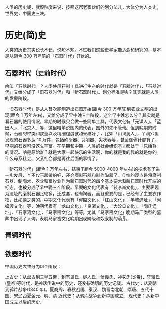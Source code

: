 <!-- @format -->

人类的历史呢，就颗粒度来说，按照这帮老家伙们的划分法儿，大体分为人类史，世界史，中国史三块。

# 历史(简)史

人类的历史其实说长不长，说短不短。不过我们这些史学家能追溯和研究的，基本是从距今 300 万年前的「石器时代」开始的。

## 石器时代（史前时代）

啥叫「石器时代」？人类使用石制工具进行生产的时代就是「石器时代」，「石器时代」又给分成了「旧石器时代」和「新石器时代」。划分标准是啥？其实就是人类的发展阶段。

「旧石器时代」是从人首次能制造出石器开始(距今 300 万年前)到农业文明的出现(距今 1 万年左右)，又给分成了早中晚三个阶段。这个早中晚怎么分？其实就是看石器的使用情况。早期的时候只会做一些简单工具，代表文化有「元谋人」、「蓝田人」、「北京人」等，这里咱单说国内的代表，国外的先不管他。但到晚期的时候，石器的种类和数量以及精细程度就越来越好了，比如「山顶洞人」，丫洞穴里发现的石器多达 10 万件，包括砍斫器、刮削器、尖状器等，甚至连骨针都有了，早期的石器可没这么丰富。在早期和中期，人类的社会组织基本都处于「原始群」的情况。啥是原始群？就是大家一起快乐的生活啊，你的就是我的我的就是你的。什么母系社会、父系社会都是再往后面的事情了。

「新石器时代」(距今 1 万年左右，结束于距今 5000-4000 年左右)的技术有了进一步发展，丫不仅石器做的好，还会磨制石器和制作陶器了。传统的观点是将磨制石器、制陶术、农业和畜牧业作为新石器时代的四个基本要术和新石器时代开端的标志，也被分成了早中晚三个阶段。早期的文化代表有「裴李岗文化」，主要表现为遗址的磨制石器比较多，还成套，也有陶器。而且重要的是，已经有了主要农作物，比如粟之类的。中期文化代表有「仰韶文化」、「红山文化」、「半坡遗址」、「河姆渡文化」等，晚期代表有「龙山文化」、「良渚文化」、「大汶口文化」、「陶氏遗址」、「石家河文化」、「马家窑文化」等等。尤其「马家窑文化」晚期马厂类型的墓葬中出现了人殉，表明马家窑文化晚期出现阶级和奴隶制的萌芽。

## 青铜时代

## 铁器时代

中国历史大致分为四个阶段：

上古史：从盘古到三皇五帝，到有巢氏、燧人氏、伏羲氏、神农氏(炎帝)、轩辕氏(皇帝)等时代，是神话传说中的历史，还没有确切的历史记载。
古代史：从夏朝到鸦片战争(1840 年)。夏商周、春秋战国、秦汉、魏晋南北朝、隋唐、五代十国、宋辽西夏金元、明、清
近代史：从鸦片战争到新中国成立。
现代史：从新中国成立以后的历史。

